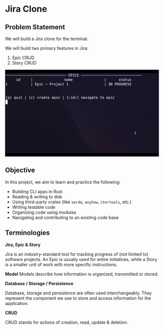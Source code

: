 # Jira Clone

## Problem Statement
We will build a Jira clone for the terminal.

We will build two primary features in Jira:
1. Epic CRUD
2. Story CRUD

![jira-gif](./jira-cli.gif)

## Objective
In this project, we aim to learn and practice the following:
* Building CLI apps in Rust
* Reading & writing to disk
* Using third-party crates (like `serde`, `anyhow`, `itertools`, etc.)
* Writing testable code
* Organizing code using modules
* Navigating and contributing to an existing code base

## Terminologies

__Jira, Epic & Story__

Jira is an industry-standard tool for tracking progress of (not limited to) software projects. An Epic is usually used for entire initiatives, while a Story is a smaller unit of work with more specific instructions.

__Model__
Models describe how information is organized, transmitted or stored.

__Database / Storage / Persistence__

Database, storage and persistence are often used interchangeably. They represent the component we use to store and access information for the application.

__CRUD__

CRUD stands for actions of creation, read, update & deletion.

